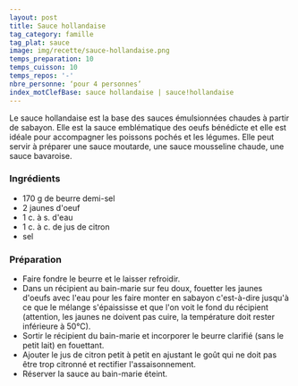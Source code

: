 ```yaml
---
layout: post
title: Sauce hollandaise
tag_category: famille
tag_plat: sauce
image: img/recette/sauce-hollandaise.png
temps_preparation: 10
temps_cuisson: 10
temps_repos: '-'
nbre_personne: ‘pour 4 personnes’
index_motClefBase: sauce hollandaise | sauce!hollandaise
---
```

Le sauce hollandaise est la base des sauces émulsionnées chaudes à partir de sabayon. Elle est la sauce emblématique des oeufs bénédicte et elle est idéale pour accompagner les poissons pochés et les légumes. Elle peut servir à préparer une sauce moutarde, une sauce mousseline chaude, une sauce bavaroise.

### Ingrédients
* 170 g de beurre demi-sel
* 2 jaunes d'oeuf
* 1 c. à s. d'eau
* 1 c. à c. de jus de citron
* sel

### Préparation
* Faire fondre le beurre et le laisser refroidir.
* Dans un récipient au bain-marie sur feu doux, fouetter les jaunes d'oeufs avec l'eau pour les faire monter en sabayon c'est-à-dire jusqu'à ce que le mélange s'épaississe et que l'on voit le fond du récipient (attention, les jaunes ne doivent pas cuire, la température doit rester inférieure à 50°C).
* Sortir le récipient du bain-marie et incorporer le beurre clarifié (sans le petit lait) en fouettant.
* Ajouter le jus de citron petit à petit en ajustant le goût qui ne doit pas être trop citronné et rectifier l'assaisonnement.
* Réserver la sauce au bain-marie éteint.
